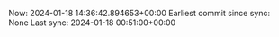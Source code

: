 Now: 2024-01-18 14:36:42.894653+00:00 Earliest commit since sync: None Last sync: 2024-01-18 00:51:00+00:00

